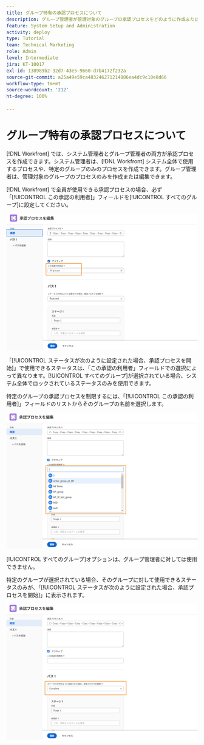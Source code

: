 ```yaml
---
title: グループ特有の承認プロセスについて
description: グループ管理者が管理対象のグループの承認プロセスをどのように作成または編集できるかについて説明します。
feature: System Setup and Administration
activity: deploy
type: Tutorial
team: Technical Marketing
role: Admin
level: Intermediate
jira: KT-10017
exl-id: 138989b2-32d7-43e5-9660-d7b4172f232a
source-git-commit: a25a49e59ca483246271214886ea4dc9c10e8d66
workflow-type: tm+mt
source-wordcount: '212'
ht-degree: 100%

---
```


# グループ特有の承認プロセスについて

[!DNL Workfront] では、システム管理者とグループ管理者の両方が承認プロセスを作成できます。システム管理者は、[!DNL Workfront] システム全体で使用するプロセスや、特定のグループのみのプロセスを作成できます。グループ管理者は、管理対象のグループのプロセスのみを作成または編集できます。

[!DNL Workfront] で全員が使用できる承認プロセスの場合、必ず「[!UICONTROL この承認の利用者]」フィールドを[!UICONTROL すべてのグループ]に設定してください。

![[!UICONTROL グループフィールドがハイライトされた承認プロセスを編集]ウィンドウ](assets/admin-fund-approval-processes-1.png)

「[!UICONTROL ステータスが次のように設定された場合、承認プロセスを開始]」で使用できるステータスは、「この承認の利用者」フィールドでの選択によって異なります。[!UICONTROL すべてのグループ]が選択されている場合、システム全体でロックされているステータスのみを使用できます。

特定のグループの承認プロセスを制限するには、「[!UICONTROL この承認の利用者]」フィールドのリストからそのグループの名前を選択します。

![[!UICONTROL グループフィールドが展開された承認プロセスを編集]ウィンドウ](assets/admin-fund-approval-processes-2.png)

[!UICONTROL すべてのグループ]オプションは、グループ管理者に対しては使用できません。

特定のグループが選択されている場合、そのグループに対して使用できるステータスのみが、「[!UICONTROL ステータスが次のように設定された場合、承認プロセスを開始]」に表示されます。

![[!UICONTROL ステータスフィールドがハイライトされた承認プロセスを編集]ウィンドウ](assets/admin-fund-approval-processes-3.png)

